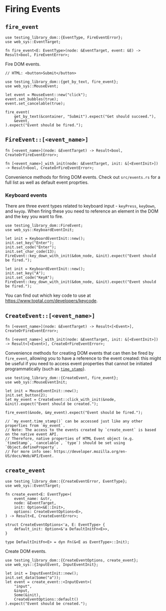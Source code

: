 # Firing Events

<!-- > **Note**
>
> Most projects have a few use cases for `fire_event`, but the majority of the time you should probably use `testing-library-user-event`. -->

## `fire_event`

```rust,ignore
use testing_library_dom::{EventType, FireEventError};
use web_sys::EventTarget;

fn fire_event<E: EventType>(node: &EventTarget, event: &E) -> Result<bool, FireEventError>;
```

Fire DOM events.

```rust,ignore
// HTML: <button>Submit</button>

use testing_library_dom::{get_by_text, fire_event};
use web_sys::MouseEvent;

let event = MouseEvent::new("click");
event.set_bubbles(true);
event.set_cancelable(true);

fire_event(
    get_by_text(&container, "Submit").expect("Get should succeed."),
    &event,
).expect("Event should be fired.");
```

## `FireEvent::[<event_name>]`

```rust,ignore
fn [<event_name>](node: &EventTarget) -> Result<bool, CreateOrFireEventError>;

fn [<event_name>]_with_init(node: &EventTarget, init: &[<EventInit>]) -> Result<bool, CreateOrFireEventError>;
```

Convenience methods for firing DOM events. Check out `src/events.rs` for a full list as well as default event proprties.

<!-- TODO: target, data transfer -->

### Keyboard events

There are three event types related to keyboard input - `keyPress`, `keyDown`, and `keyUp`. When firing these you need to reference an element in the DOM and the key you want to fire.

```rust,ignore
use testing_library_dom::FireEvent;
use web_sys::KeyboardEventInit;

let init = KeyboardEventInit::new();
init.set_key("Enter");
init.set_code("Enter");
init.set_char_code(13);
FireEvent::key_down_with_init(&dom_node, &init).expect("Event should be fired.");

let init = KeyboardEventInit::new();
init.set_key("A");
init.set_code("KeyA");
FireEvent::key_down_with_init(&dom_node, &init).expect("Event should be fired.");
```

You can find out which key code to use at https://www.toptal.com/developers/keycode.

## `CreateEvent::[<event_name>]`

```rust,ignore
fn [<event_name>](node: &EventTarget) -> Result<[<Event>], CreateOrFireEventError>;

fn [<event_name>]_with_init(node: &EventTarget, init: &[<EventInit>]) -> Result<[<Event>], CreateOrFireEventError>;
```

Convenience methods for creating DOM events that can then be fired by `fire_event`, allowing you to have a reference to the event created: this might be useful if you need to access event properties that cannot be initiated programmatically (such as [`time_stamp`](https://docs.rs/web-sys/latest/web_sys/struct.Event.html#method.time_stamp)).

```rust,ignore
use testing_library_dom::{CreateEvent, fire_event};
use web_sys::MouseEventInit;

let init = MouseEventInit::new();
init.set_button(2);
let my_event = CreateEvent::click_with_init(&node, &init).expect("Event should be created.");

fire_event(&node, &my_event).expect("Event should be fired.");

// `my_event.time_stamp()` can be accessed just like any other properties from `my_event`.
// Note: The access to the events created by `create_event` is based on the native event API.
// Therefore, native properties of HTML Event object (e.g. `timeStamp`, `cancelable`, `type`) should be set using `Object.defineProperty`.
// For more info see: https://developer.mozilla.org/en-US/docs/Web/API/Event.
```

## `create_event`

```rust,ignore
use testing_library_dom::{CreateEventError, EventType};
use web_sys::EventTarget;

fn create_event<E: EventType>(
    event_name: &str,
    node: &EventTarget,
    init: Option<&E::Init>,
    options: CreateEventOptions<E>,
) -> Result<E, CreateEventError>;

struct CreateEventOptions<'a, E: EventType> {
    default_init: Option<&'a DefaultInitFn<E>>,
}

type DefaultInitFn<E> = dyn Fn(&<E as EventType>::Init);
```

Create DOM events.

```rust,ignore
use testing_library_dom::{CreateEventOptions, create_event};
use web_sys::{InputEvent, InputEventInit};

let init = InputEventInit::new();
init.set_data(Some("a"));
let event = create_event::<InputEvent>(
    "input",
    &input,
    Some(&init),
    CreateEventOptions::default()
).expect("Event should be created.");
```
